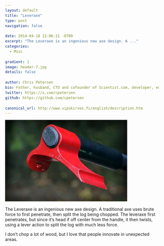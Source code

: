 ```yaml
---
layout: default
title: "Leveraxe"
type: post
navigation: false

date: 2014-04-18 12:06:11 -0700
excerpt: "The Leveraxe is an ingenious new axe design. A ..."
categories:
  - Misc

gradient: 1
image: header-7.jpg
details: false

author: Chris Petersen
bio: Father, husband, CTO and cofounder of Scientist.com, developer, entrepreneur and technologist.
twitter: https://x.com/cpetersen
github: https://github.com/cpetersen

canonical_url: http://www.vipukirves.fi/english/description.htm
---
```



  ![Vipukirves_toiminta2.jpg](/assets/import/751db6627b1d77040c0ae6b52c742c0b.jpg)

 The Leveraxe is an ingenious new axe design. A traditional axe uses brute force to first penetrate, then split the log being chopped. The leveraxe first penetrates, but since it’s head if off center from the handle, it then twists, using a lever action to split the log with much less force.

 I don’t chop a lot of wood, but I love that people innovate in unexpected areas.
